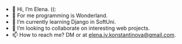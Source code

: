 - 👋 Hi, I’m Elena. ((:
- 👀 For me programming is Wonderland.
- 🌱 I’m currently learning Django in SoftUni.
- 💞️ I’m looking to collaborate on interesting web projects.
- 📫 How to reach me? DM or at elena.iv.konstantinova@gmail.com.

<!---
elly2chan/elly2chan is a ✨ special ✨ repository because its `README.md` (this file) appears on your GitHub profile.
You can click the Preview link to take a look at your changes.
--->
